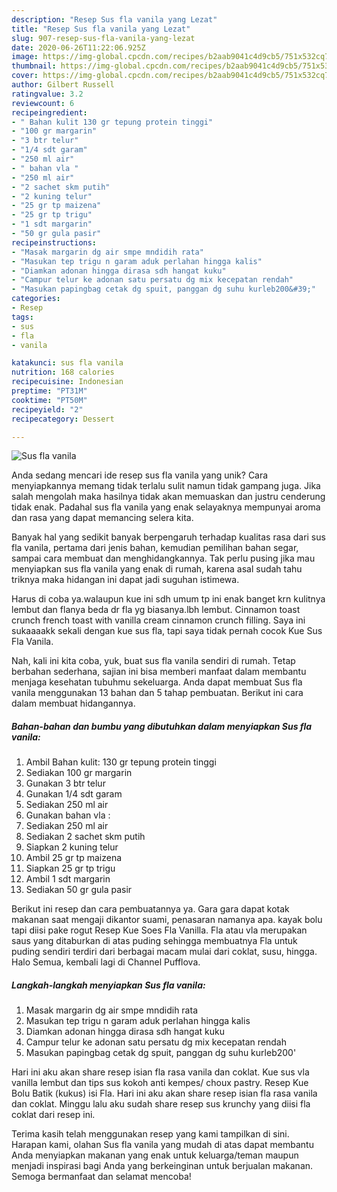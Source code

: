 ```yaml
---
description: "Resep Sus fla vanila yang Lezat"
title: "Resep Sus fla vanila yang Lezat"
slug: 907-resep-sus-fla-vanila-yang-lezat
date: 2020-06-26T11:22:06.925Z
image: https://img-global.cpcdn.com/recipes/b2aab9041c4d9cb5/751x532cq70/sus-fla-vanila-foto-resep-utama.jpg
thumbnail: https://img-global.cpcdn.com/recipes/b2aab9041c4d9cb5/751x532cq70/sus-fla-vanila-foto-resep-utama.jpg
cover: https://img-global.cpcdn.com/recipes/b2aab9041c4d9cb5/751x532cq70/sus-fla-vanila-foto-resep-utama.jpg
author: Gilbert Russell
ratingvalue: 3.2
reviewcount: 6
recipeingredient:
- " Bahan kulit 130 gr tepung protein tinggi"
- "100 gr margarin"
- "3 btr telur"
- "1/4 sdt garam"
- "250 ml air"
- " bahan vla "
- "250 ml air"
- "2 sachet skm putih"
- "2 kuning telur"
- "25 gr tp maizena"
- "25 gr tp trigu"
- "1 sdt margarin"
- "50 gr gula pasir"
recipeinstructions:
- "Masak margarin dg air smpe mndidih rata"
- "Masukan tep trigu n garam aduk perlahan hingga kalis"
- "Diamkan adonan hingga dirasa sdh hangat kuku"
- "Campur telur ke adonan satu persatu dg mix kecepatan rendah"
- "Masukan papingbag cetak dg spuit, panggan dg suhu kurleb200&#39;"
categories:
- Resep
tags:
- sus
- fla
- vanila

katakunci: sus fla vanila 
nutrition: 168 calories
recipecuisine: Indonesian
preptime: "PT31M"
cooktime: "PT50M"
recipeyield: "2"
recipecategory: Dessert

---
```



![Sus fla vanila](https://img-global.cpcdn.com/recipes/b2aab9041c4d9cb5/751x532cq70/sus-fla-vanila-foto-resep-utama.jpg)

Anda sedang mencari ide resep sus fla vanila yang unik? Cara menyiapkannya memang tidak terlalu sulit namun tidak gampang juga. Jika salah mengolah maka hasilnya tidak akan memuaskan dan justru cenderung tidak enak. Padahal sus fla vanila yang enak selayaknya mempunyai aroma dan rasa yang dapat memancing selera kita.

Banyak hal yang sedikit banyak berpengaruh terhadap kualitas rasa dari sus fla vanila, pertama dari jenis bahan, kemudian pemilihan bahan segar, sampai cara membuat dan menghidangkannya. Tak perlu pusing jika mau menyiapkan sus fla vanila yang enak di rumah, karena asal sudah tahu triknya maka hidangan ini dapat jadi suguhan istimewa.

Harus di coba ya.walaupun kue ini sdh umum tp ini enak banget krn kulitnya lembut dan flanya beda dr fla yg biasanya.lbh lembut. Cinnamon toast crunch french toast with vanilla cream cinnamon crunch filling. Saya ini sukaaaakk sekali dengan kue sus fla, tapi saya tidak pernah cocok Kue Sus Fla Vanila.


Nah, kali ini kita coba, yuk, buat sus fla vanila sendiri di rumah. Tetap berbahan sederhana, sajian ini bisa memberi manfaat dalam membantu menjaga kesehatan tubuhmu sekeluarga. Anda dapat membuat Sus fla vanila menggunakan 13 bahan dan 5 tahap pembuatan. Berikut ini cara dalam membuat hidangannya.

<!--inarticleads1-->

##### Bahan-bahan dan bumbu yang dibutuhkan dalam menyiapkan Sus fla vanila:

1. Ambil  Bahan kulit: 130 gr tepung protein tinggi
1. Sediakan 100 gr margarin
1. Gunakan 3 btr telur
1. Gunakan 1/4 sdt garam
1. Sediakan 250 ml air
1. Gunakan  bahan vla :
1. Sediakan 250 ml air
1. Sediakan 2 sachet skm putih
1. Siapkan 2 kuning telur
1. Ambil 25 gr tp maizena
1. Siapkan 25 gr tp trigu
1. Ambil 1 sdt margarin
1. Sediakan 50 gr gula pasir


Berikut ini resep dan cara pembuatannya ya. Gara gara dapat kotak makanan saat mengaji dikantor suami, penasaran namanya apa. kayak bolu tapi diisi pake rogut Resep Kue Soes Fla Vanilla. Fla atau vla merupakan saus yang ditaburkan di atas puding sehingga membuatnya Fla untuk puding sendiri terdiri dari berbagai macam mulai dari coklat, susu, hingga. Halo Semua, kembali lagi di Channel Pufflova. 

<!--inarticleads2-->

##### Langkah-langkah menyiapkan Sus fla vanila:

1. Masak margarin dg air smpe mndidih rata
1. Masukan tep trigu n garam aduk perlahan hingga kalis
1. Diamkan adonan hingga dirasa sdh hangat kuku
1. Campur telur ke adonan satu persatu dg mix kecepatan rendah
1. Masukan papingbag cetak dg spuit, panggan dg suhu kurleb200&#39;


Hari ini aku akan share resep isian fla rasa vanila dan coklat. Kue sus vla vanilla lembut dan tips sus kokoh anti kempes/ choux pastry. Resep Kue Bolu Batik (kukus) isi Fla. Hari ini aku akan share resep isian fla rasa vanila dan coklat. Minggu lalu aku sudah share resep sus krunchy yang diisi fla coklat dari resep ini. 

Terima kasih telah menggunakan resep yang kami tampilkan di sini. Harapan kami, olahan Sus fla vanila yang mudah di atas dapat membantu Anda menyiapkan makanan yang enak untuk keluarga/teman maupun menjadi inspirasi bagi Anda yang berkeinginan untuk berjualan makanan. Semoga bermanfaat dan selamat mencoba!
